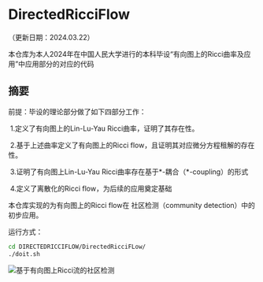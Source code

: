 # DirectedRicciFlow

（更新日期：2024.03.22）

本仓库为本人2024年在中国人民大学进行的本科毕设“有向图上的Ricci曲率及应用”中应用部分的对应的代码

## 摘要
前提：毕设的理论部分做了如下四部分工作：

​	1.定义了有向图上的Lin-Lu-Yau Ricci曲率，证明了其存在性。

​	2.基于上述曲率定义了有向图上的Ricci flow，且证明其对应微分方程租解的存在性。

​	3.证明了有向图上Lin-Lu-Yau Ricci曲率存在基于*-耦合（*​-coupling）的形式

​	4.定义了离散化的Ricci flow，为后续的应用奠定基础

本仓库实现的为有向图上的Ricci flow在 社区检测（community detection）中的初步应用。

运行方式：

```bash
cd DIRECTEDRICCIFLOW/DirectedRicciFLow/
./doit.sh
```

![基于有向图上Ricci流的社区检测](https://github.com/fexas/DIRECTEDRICCIFLOW/blob/main/gif/ricci-flow-animation.gif)
